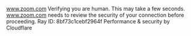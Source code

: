 www.zoom.com
Verifying you are human. This may take a few seconds.
www.zoom.com needs to review the security of your connection before proceeding.
Ray ID: 8bf73c1cebf2964f
Performance & security by Cloudflare